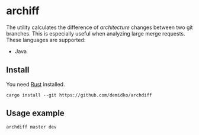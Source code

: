 # archiff

The utility calculates the difference of _architecture_ changes between two git branches. This is especially useful when
analyzing large merge requests. These languages are supported:

* Java

## Install

You need [Rust](https://rustup.rs) installed.

```shell
cargo install --git https://github.com/demidko/archdiff
```

## Usage example

```shell
archdiff master dev
```
